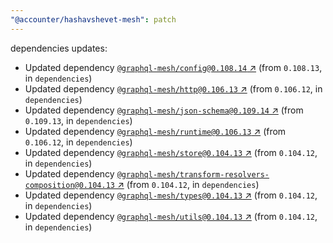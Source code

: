 ```yaml
---
"@accounter/hashavshevet-mesh": patch
---
```

dependencies updates:
  - Updated dependency [`@graphql-mesh/config@0.108.14` ↗︎](https://www.npmjs.com/package/@graphql-mesh/config/v/0.108.14) (from `0.108.13`, in `dependencies`)
  - Updated dependency [`@graphql-mesh/http@0.106.13` ↗︎](https://www.npmjs.com/package/@graphql-mesh/http/v/0.106.13) (from `0.106.12`, in `dependencies`)
  - Updated dependency [`@graphql-mesh/json-schema@0.109.14` ↗︎](https://www.npmjs.com/package/@graphql-mesh/json-schema/v/0.109.14) (from `0.109.13`, in `dependencies`)
  - Updated dependency [`@graphql-mesh/runtime@0.106.13` ↗︎](https://www.npmjs.com/package/@graphql-mesh/runtime/v/0.106.13) (from `0.106.12`, in `dependencies`)
  - Updated dependency [`@graphql-mesh/store@0.104.13` ↗︎](https://www.npmjs.com/package/@graphql-mesh/store/v/0.104.13) (from `0.104.12`, in `dependencies`)
  - Updated dependency [`@graphql-mesh/transform-resolvers-composition@0.104.13` ↗︎](https://www.npmjs.com/package/@graphql-mesh/transform-resolvers-composition/v/0.104.13) (from `0.104.12`, in `dependencies`)
  - Updated dependency [`@graphql-mesh/types@0.104.13` ↗︎](https://www.npmjs.com/package/@graphql-mesh/types/v/0.104.13) (from `0.104.12`, in `dependencies`)
  - Updated dependency [`@graphql-mesh/utils@0.104.13` ↗︎](https://www.npmjs.com/package/@graphql-mesh/utils/v/0.104.13) (from `0.104.12`, in `dependencies`)
